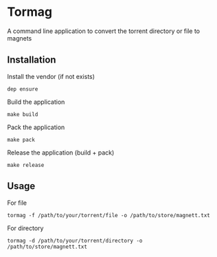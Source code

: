 # Tormag

A command line application to convert the torrent directory or file to magnets

## Installation

Install the vendor (if not exists)

    dep ensure

Build the application

    make build

Pack the application

    make pack

Release the application (build + pack)

    make release

## Usage

For file

    tormag -f /path/to/your/torrent/file -o /path/to/store/magnett.txt

For directory

    tormag -d /path/to/your/torrent/directory -o /path/to/store/magnett.txt
